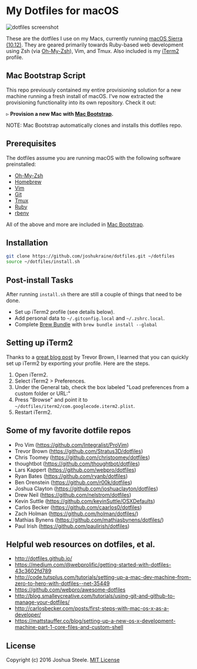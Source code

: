 My Dotfiles for macOS
=====================

![dotfiles screenshot](https://s3.amazonaws.com/images.jsua.co/dotfiles-demo.png)

These are the dotfiles I use on my Macs, currently running [macOS Sierra (10.12)](http://www.apple.com/macos/sierra/). They are geared primarily towards Ruby-based web development using Zsh (via [Oh-My-Zsh](http://ohmyz.sh/)), Vim, and Tmux. Also included is my [iTerm2](https://www.iterm2.com/) profile.


Mac Bootstrap Script
--------------------

This repo previously contained my entire provisioning solution for a new machine running a fresh install of macOS. I've now extracted the provisioning functionality into its own repository. Check it out:

&#9657; **Provision a new Mac with [Mac Bootstrap](http://jsua.co/macos).**

NOTE: Mac Bootstrap automatically clones and installs this dotfiles repo.


Prerequisites
-------------

The dotfiles assume you are running macOS with the following software preinstalled:

* [Oh-My-Zsh](https://github.com/robbyrussell/oh-my-zsh)
* [Homebrew](http://brew.sh)
* [Vim](http://www.vim.org/)
* [Git](https://git-scm.com/)
* [Tmux](http://tmux.github.io/)
* [Ruby](https://www.ruby-lang.org/en/)
* [rbenv](https://github.com/sstephenson/rbenv)

All of the above and more are included in [Mac Bootstrap](http://jsua.co/macos).


Installation
------------

```sh
git clone https://github.com/joshukraine/dotfiles.git ~/dotfiles
source ~/dotfiles/install.sh
```


Post-install Tasks
------------------

After running `install.sh` there are still a couple of things that need to be done.

* Set up iTerm2 profile (see details below).
* Add personal data to `~/.gitconfig.local` and `~/.zshrc.local`.
* Complete [Brew Bundle](https://github.com/Homebrew/homebrew-bundle) with `brew bundle install --global`


Setting up iTerm2
----------------

Thanks to a [great blog post](http://stratus3d.com/blog/2015/02/28/sync-iterm2-profile-with-dotfiles-repository/) by Trevor Brown, I learned that you can quickly set up iTerm2 by exporting your profile. Here are the steps.

1. Open iTerm2.
2. Select iTerm2 > Preferences.
3. Under the General tab, check the box labeled "Load preferences from a custom folder or URL:"
4. Press "Browse" and point it to `~/dotfiles/iterm2/com.googlecode.iterm2.plist`.
5. Restart iTerm2.


Some of my favorite dotfile repos
---------------------------------

* Pro Vim (https://github.com/Integralist/ProVim)
* Trevor Brown (https://github.com/Stratus3D/dotfiles)
* Chris Toomey (https://github.com/christoomey/dotfiles)
* thoughtbot (https://github.com/thoughtbot/dotfiles)
* Lars Kappert (https://github.com/webpro/dotfiles)
* Ryan Bates (https://github.com/ryanb/dotfiles)
* Ben Orenstein (https://github.com/r00k/dotfiles)
* Joshua Clayton (https://github.com/joshuaclayton/dotfiles)
* Drew Neil (https://github.com/nelstrom/dotfiles)
* Kevin Suttle (https://github.com/kevinSuttle/OSXDefaults)
* Carlos Becker (https://github.com/caarlos0/dotfiles)
* Zach Holman (https://github.com/holman/dotfiles/)
* Mathias Bynens (https://github.com/mathiasbynens/dotfiles/)
* Paul Irish (https://github.com/paulirish/dotfiles)


Helpful web resources on dotfiles, et al.
-----------------------------------------

* http://dotfiles.github.io/
* https://medium.com/@webprolific/getting-started-with-dotfiles-43c3602fd789
* http://code.tutsplus.com/tutorials/setting-up-a-mac-dev-machine-from-zero-to-hero-with-dotfiles--net-35449
* https://github.com/webpro/awesome-dotfiles
* http://blog.smalleycreative.com/tutorials/using-git-and-github-to-manage-your-dotfiles/
* http://carlosbecker.com/posts/first-steps-with-mac-os-x-as-a-developer/
* https://mattstauffer.co/blog/setting-up-a-new-os-x-development-machine-part-1-core-files-and-custom-shell

License
-------

Copyright (c) 2016 Joshua Steele. [MIT License](https://github.com/joshukraine/dotfiles/blob/master/LICENSE)
